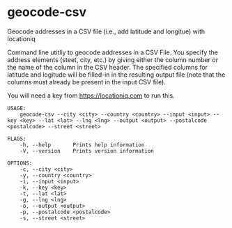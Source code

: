 # geocode-csv

Geocode addresses in a CSV file (i.e., add latitude and longitue) with locationiq

Command line utitliy to geocode addresses in a CSV File.  You specify the address elements (steet, city, etc.)
by giving either the column number or the name of the column in the CSV header.  The specified columns for
latitude and logitude will be filled-in in the resulting output file (note that the columns must already
be present in the input CSV file).

You will need a key from https://locationiq.com to run this.

```
USAGE:
    geocode-csv --city <city> --country <country> --input <input> --key <key> --lat <lat> --lng <lng> --output <output> --postalcode <postalcode> --street <street>

FLAGS:
    -h, --help       Prints help information
    -V, --version    Prints version information

OPTIONS:
    -c, --city <city>                
    -y, --country <country>          
    -i, --input <input>              
    -k, --key <key>                  
    -t, --lat <lat>                  
    -g, --lng <lng>                  
    -o, --output <output>            
    -p, --postalcode <postalcode>    
    -s, --street <street>            
```   
